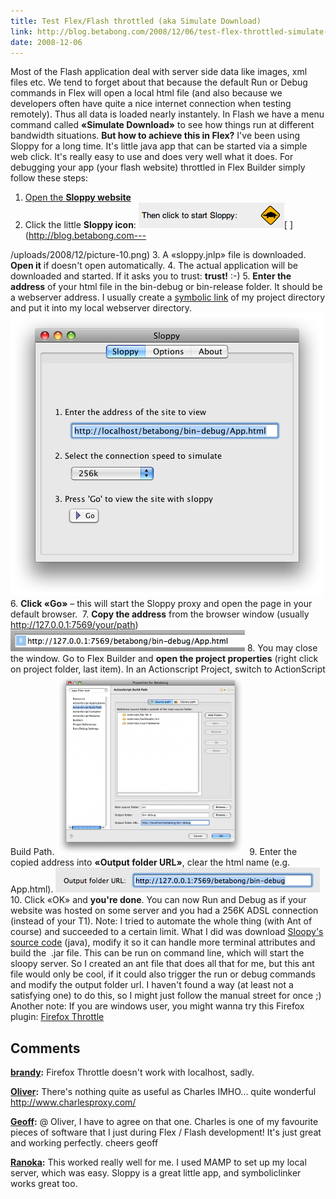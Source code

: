 ```yaml
---
title: Test Flex/Flash throttled (aka Simulate Download)
link: http://blog.betabong.com/2008/12/06/test-flex-throttled-simulate-download/
date: 2008-12-06
---
```



Most of the Flash application deal with server side data like images, xml files etc. We tend to forget about that because the default Run or Debug commands in Flex will open a local html file (and also because we developers often have quite a nice internet connection when testing remotely). Thus all data is loaded nearly instantely. In Flash we have a menu command called **«Simulate Download»** to see how things run at different bandwidth situations. **But how to achieve this in Flex?** I've been using Sloppy for a long time. It's little java app that can be started via a simple web click. It's really easy to use and does very well what it does. For debugging your app (your flash website) throttled in Flex Builder simply follow these steps:   

  1. [Open the **Sloppy website**](http://www.dallaway.com/sloppy/)
  2. Click the little **Sloppy icon**: ![](/uploads/2008/12/picture-10.png)[ ](http://blog.betabong.com---

/uploads/2008/12/picture-10.png)
  3. A «sloppy.jnlp» file is downloaded. **Open it** if doesn't open automatically.
  4. The actual application will be downloaded and started. If it asks you to trust: **trust!** :-)
  5. **Enter the address** of your html file in the bin-debug or bin-release folder. It should be a webserver address. I usually create a [symbolic link](http://www.macupdate.com/info.php/id/10433/symboliclinker) of my project directory and put it into my local webserver directory. ![](/uploads/2008/12/picture-11.png)
  6. **Click «Go»** – this will start the Sloppy proxy and open the page in your default browser. 
  7. **Copy the address** from the browser window (usually http://127.0.0.1:7569/your/path) ![](/uploads/2008/12/picture-12.png)
  8. You may close the window. Go to Flex Builder and **open the project properties** (right click on project folder, last item). In an Actionscript Project, switch to ActionScript Build Path. ![](/uploads/2008/12/picture-14-300x289.png) 
  9. Enter the copied address into **«Output folder URL»**, clear the html name (e.g. App.html). ![](/uploads/2008/12/picture-15.png)
  10. Click «OK» and **you're done**. You can now Run and Debug as if your website was hosted on some server and you had a 256K ADSL connection (instead of your T1).
Note: I tried to automate the whole thing (with Ant of course) and succeeded to a certain limit. What I did was download [Sloopy's source code](http://code.google.com/p/sloppy/) (java), modify it so it can handle more terminal attributes and build the  .jar file. This can be run on command line, which will start the sloopy server. So I created an ant file that does all that for me, but this ant file would only be cool, if it could also trigger the run or debug commands and modify the output folder url. I haven't found a way (at least not a satisfying one) to do this, so I might just follow the manual street for once ;) Another note: If you are windows user, you might wanna try this Firefox plugin: [Firefox Throttle](https://addons.mozilla.org/en-US/firefox/addon/5917)

## Comments

**[brandy](#13 "2008-12-15 23:13:11"):** Firefox Throttle doesn't work with localhost, sadly.

**[Oliver](#20 "2009-01-16 00:12:28"):** There's nothing quite as useful as Charles IMHO... quite wonderful http://www.charlesproxy.com/

**[Geoff](#24 "2009-03-06 11:17:24"):** @ Oliver, I have to agree on that one. Charles is one of my favourite pieces of software that I just during Flex / Flash development! It's just great and working perfectly. cheers geoff

**[Ranoka](#80 "2010-03-06 19:30:32"):** This worked really well for me. I used MAMP to set up my local server, which was easy. Sloppy is a great little app, and symboliclinker works great too.

